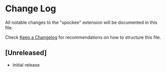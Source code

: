 # Change Log

All notable changes to the "spockee" extension will be documented in this file.

Check [Keep a Changelog](http://keepachangelog.com/) for recommendations on how to structure this file.

## [Unreleased]

- Initial release